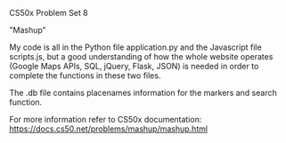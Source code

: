 CS50x Problem Set 8

"Mashup"

My code is all in the Python file application.py and the Javascript file scripts.js, but a good understanding
of how the whole website operates (Google Maps APIs, SQL, jQuery, Flask, JSON) is needed in order to complete the functions in
these two files.

The .db file contains placenames information for the markers and search function.

For more information refer to CS50x documentation: https://docs.cs50.net/problems/mashup/mashup.html
